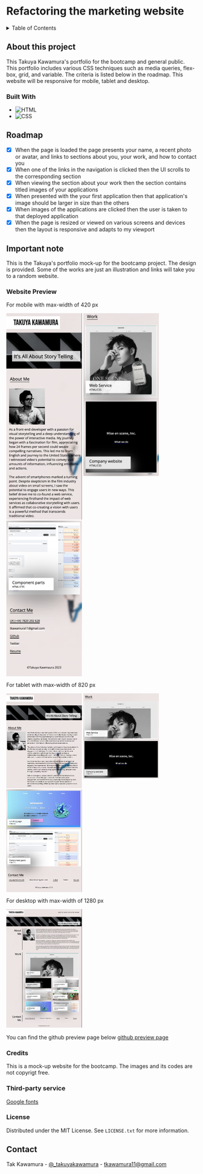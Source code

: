 # Refactoring the marketing website

<!-- ABOUT THE PROJECT -->

<!-- TABLE OF CONTENTS -->
<details>
  <summary>Table of Contents</summary>
  <ol>
    <li>
      <a href="#about-this-project">About this Project</a>
      <ul>
        <li><a href="#built-with">Built With</a></li>
      </ul>
    </li>
    <li><a href="#roadmap">Roadmap</a></li>
    <li><a href="#important-note">Important Note</a></li>
    <li><a href="#website-preview">Website Preview</a></li>
    <li><a href="#credits">Credits</a></li>
    <li><a href="#license">License</a></li>
    <li><a href="#contact">Contact</a></li>
  </ol>
</details>

## About this project

This Takuya Kawamura's portfolio for the bootcamp and general public. This portfolio includes various CSS techniques such as media queries, flex-box, grid, and variable. The criteria is listed below in the roadmap. This website will be responsive for mobile, tablet and desktop.

### Built With

- ![HTML]
- ![CSS]

## Roadmap

- [x] When the page is loaded the page presents your name, a recent photo or avatar, and links to sections about you, your work, and how to contact you
- [x] When one of the links in the navigation is clicked then the UI scrolls to the corresponding section
- [x] When viewing the section about your work then the section contains titled images of your applications
- [x] When presented with the your first application then that application's image should be larger in size than the others
- [x] When images of the applications are clicked then the user is taken to that deployed application
- [x] When the page is resized or viewed on various screens and devices then the layout is responsive and adapts to my viewport

## Important note

This is the Takuya's portfolio mock-up for the bootcamp project. The design is provided. Some of the works are just an illustration and links will take you to a random website.

### Website Preview

For mobile with max-width of 420 px

<p float="left">
  <img src="./assets/images/portfolio_sp1.png" alt="Portfolio for smartphone" width="200"/>
  <img align="top"; src="./assets/images/portfolio_sp2.png" alt="Portfolio for smartphone" width="200"/>
  <img align="top" src="./assets/images/portfolio_sp3.png" alt="Portfolio for smartphone" width="200"/>
</p>

For tablet with max-width of 820 px

<p float="left">
  <img src="./assets/images/portfolio_tb1.png" alt="Portfolio for smartphone" width="200"/>
  <img align="top"; src="./assets/images/portfolio_tb2.png" alt="Portfolio for smartphone" width="200"/>
  <img align="top" src="./assets/images/portfolio_tb3.png" alt="Portfolio for smartphone" width="200"/>
</p>

For desktop with max-width of 1280 px

<p float="left">
  <img src="./assets/images/portfolio_pc.png" alt="Portfolio for smartphone" width="200"/>
</p>

You can find the github preview page below
[github preview page](https://sebecjeanluc.github.io/TakuyaKawamura_portfolio/)

### Credits

This is a mock-up website for the bootcamp. The images and its codes are not copyrigt free.

### Third-party service

[Google fonts](https://fonts.google.com/)

### License

Distributed under the MIT License. See `LICENSE.txt` for more information.

## Contact

Tak Kawamura - [@\_takuyakawamura](https://twitter.com/_takuyakawamura) - tkawamura11@gmail.com

<!-- MARKDOWN LINKS & IMAGES -->
<!-- https://www.markdownguide.org/basic-syntax/#reference-style-links -->

[HTML]: https://img.shields.io/badge/HTML-orange
[CSS]: https://img.shields.io/badge/CSS-blue
